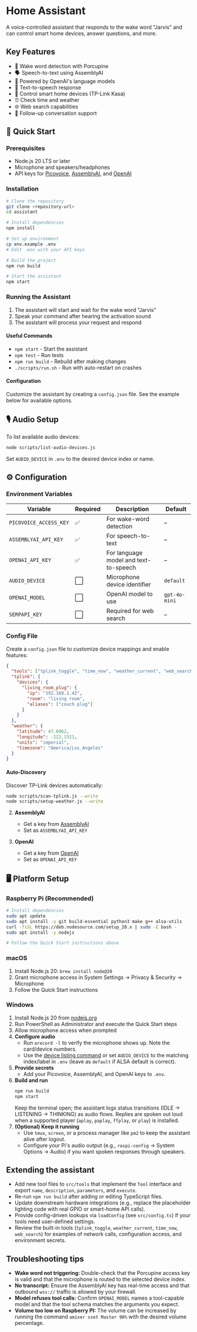 # Home Assistant

A voice-controlled assistant that responds to the wake word "Jarvis" and can control smart home devices, answer questions, and more.

## Key Features

- 🎤 Wake word detection with Porcupine
- 🗣️ Speech-to-text using AssemblyAI
- 🧠 Powered by OpenAI's language models
- 🎵 Text-to-speech response
- 🔌 Control smart home devices (TP-Link Kasa)
- ⏰ Check time and weather
- 🌐 Web search capabilities
- 🔄 Follow-up conversation support

## 🚀 Quick Start

### Prerequisites
- Node.js 20 LTS or later
- Microphone and speakers/headphones
- API keys for [Picovoice](https://console.picovoice.ai/), [AssemblyAI](https://www.assemblyai.com/), and [OpenAI](https://platform.openai.com/)

### Installation

```bash
# Clone the repository
git clone <repository-url>
cd assistant

# Install dependencies
npm install

# Set up environment
cp env.example .env
# Edit .env with your API keys

# Build the project
npm run build

# Start the assistant
npm start
```

### Running the Assistant

1. The assistant will start and wait for the wake word "Jarvis"
2. Speak your command after hearing the activation sound
3. The assistant will process your request and respond

#### Useful Commands
- `npm start` - Start the assistant
- `npm test` - Run tests
- `npm run build` - Rebuild after making changes
- `./scripts/run.sh` - Run with auto-restart on crashes

#### Configuration
Customize the assistant by creating a `config.json` file. See the example below for available options.

## 🎙️ Audio Setup

To list available audio devices:
```bash
node scripts/list-audio-devices.js
```

Set `AUDIO_DEVICE` in `.env` to the desired device index or name.

## ⚙️ Configuration

### Environment Variables

| Variable               | Required | Description                         | Default       |
|------------------------|----------|-------------------------------------|---------------|
| `PICOVOICE_ACCESS_KEY` | ✅       | For wake-word detection             | –             |
| `ASSEMBLYAI_API_KEY`   | ✅       | For speech-to-text                  | –             |
| `OPENAI_API_KEY`       | ✅       | For language model and text-to-speech | –             |
| `AUDIO_DEVICE`         | ⬜️      | Microphone device identifier        | `default`     |
| `OPENAI_MODEL`         | ⬜️      | OpenAI model to use                 | `gpt-4o-mini` |
| `SERPAPI_KEY`          | ⬜️      | Required for web search             | –             |

### Config File

Create a `config.json` file to customize device mappings and enable features:

```json
{
  "tools": ["tplink_toggle", "time_now", "weather_current", "web_search"],
  "tplink": {
    "devices": {
      "living_room_plug": {
        "ip": "192.168.1.42",
        "room": "living room",
        "aliases": ["couch plug"]
      }
    }
  },
  "weather": {
    "latitude": 47.6062,
    "longitude": -122.3321,
    "units": "imperial",
    "timezone": "America/Los_Angeles"
  }
}
```

#### Auto-Discovery

Discover TP-Link devices automatically:
```bash
node scripts/scan-tplink.js --write
node scripts/setup-weather.js --write
```


2. **AssemblyAI**
   - Get a key from [AssemblyAI](https://www.assemblyai.com/)
   - Set as `ASSEMBLYAI_API_KEY`

3. **OpenAI**
   - Get a key from [OpenAI](https://platform.openai.com/account/api-keys)
   - Set as `OPENAI_API_KEY`

## 🖥️ Platform Setup

### Raspberry Pi (Recommended)

```bash
# Install dependencies
sudo apt update
sudo apt install -y git build-essential python3 make g++ alsa-utils
curl -fsSL https://deb.nodesource.com/setup_20.x | sudo -E bash -
sudo apt install -y nodejs

# Follow the Quick Start instructions above
```

### macOS
1. Install Node.js 20: `brew install node@20`
2. Grant microphone access in System Settings → Privacy & Security → Microphone
3. Follow the Quick Start instructions

### Windows
1. Install Node.js 20 from [nodejs.org](https://nodejs.org/)
2. Run PowerShell as Administrator and execute the Quick Start steps
3. Allow microphone access when prompted
3. **Configure audio**
   - Run `arecord -l` to verify the microphone shows up. Note the card/device numbers.
   - Use the [device listing command](#listing-audio-devices) or set `AUDIO_DEVICE` to the matching index/label in `.env` (leave as `default` if ALSA default is correct).
4. **Provide secrets**
   - Add your Picovoice, AssemblyAI, and OpenAI keys to `.env`.
5. **Build and run**
   ```bash
   npm run build
   npm start
   ```
   Keep the terminal open; the assistant logs status transitions (IDLE → LISTENING → THINKING) as audio flows. Replies are spoken out loud when a supported player (`aplay`, `paplay`, `ffplay`, or `play`) is installed.
6. **(Optional) Keep it running**
   - Use `tmux`, `screen`, or a process manager like `pm2` to keep the assistant alive after logout.
   - Configure your Pi's audio output (e.g., `raspi-config` → System Options → Audio) if you want spoken responses through speakers.

## Extending the assistant

- Add new tool files to `src/tools` that implement the `Tool` interface and export `name`, `description`, `parameters`, and `execute`.
- Re-run `npm run build` after adding or editing TypeScript files.
- Update downstream hardware integrations (e.g., replace the placeholder lighting code with real GPIO or smart-home API calls).
- Provide config-driven lookups via `loadConfig` (see `src/config.ts`) if your tools need user-defined settings.
- Review the built-in tools (`tplink_toggle`, `weather_current`, `time_now`, `web_search`) for examples of network calls, configuration access, and environment secrets.

## Troubleshooting tips

- **Wake word not triggering:** Double-check that the Porcupine access key is valid and that the microphone is routed to the selected device index.
- **No transcript:** Ensure the AssemblyAI key has real-time access and that outbound `wss://` traffic is allowed by your firewall.
- **Model refuses tool calls:** Confirm `OPENAI_MODEL` names a tool-capable model and that the tool schema matches the arguments you expect.
- **Volume too low on Raspberry PI:** The volume can be increased by running the command `amixer sset Master 90%` with the desired volume percentage.
